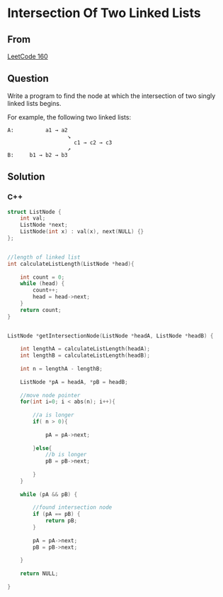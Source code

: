 # Intersection Of Two Linked Lists



## From 

[LeetCode 160](https://leetcode.com/problems/intersection-of-two-linked-lists/description/)





## Question

Write a program to find the node at which the intersection of two singly linked lists begins.

For example, the following two linked lists:

```
A:          a1 → a2
                   ↘
                     c1 → c2 → c3
                   ↗            
B:     b1 → b2 → b3
```



## Solution  



### C++

```c++
struct ListNode {
    int val;
    ListNode *next;
    ListNode(int x) : val(x), next(NULL) {}
};


//length of linked list
int calculateListLength(ListNode *head){
    
    int count = 0;
    while (head) {
        count++;
        head = head->next;
    }
    return count;
}


ListNode *getIntersectionNode(ListNode *headA, ListNode *headB) {
    
    int lengthA = calculateListLength(headA);
    int lengthB = calculateListLength(headB);
    
    int n = lengthA - lengthB;
    
    ListNode *pA = headA, *pB = headB;
    
    //move node pointer
    for(int i=0; i < abs(n); i++){
        
        //a is longer
        if( n > 0){
            
            pA = pA->next;
            
        }else{
            //b is longer
            pB = pB->next;
            
        }
    }
    
    while (pA && pB) {
        
        //found intersection node
        if (pA == pB) {
            return pB;
        }
        
        pA = pA->next;
        pB = pB->next;
        
    }
    
    return NULL;
    
}
```

